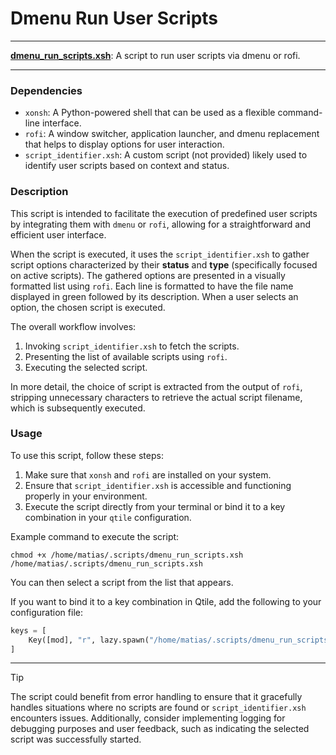 # Dmenu Run User Scripts

---

**[dmenu_run_scripts.xsh](dmenu_run_scripts.xsh)**: A script to run user scripts via dmenu or rofi.

---

### Dependencies

- `xonsh`: A Python-powered shell that can be used as a flexible command-line interface.
- `rofi`: A window switcher, application launcher, and dmenu replacement that helps to display options for user interaction.
- `script_identifier.xsh`: A custom script (not provided) likely used to identify user scripts based on context and status.

### Description

This script is intended to facilitate the execution of predefined user scripts by integrating them with `dmenu` or `rofi`, allowing for a straightforward and efficient user interface. 

When the script is executed, it uses the `script_identifier.xsh` to gather script options characterized by their **status** and **type** (specifically focused on active scripts). The gathered options are presented in a visually formatted list using `rofi`. Each line is formatted to have the file name displayed in green followed by its description. When a user selects an option, the chosen script is executed.

The overall workflow involves:
1. Invoking `script_identifier.xsh` to fetch the scripts.
2. Presenting the list of available scripts using `rofi`.
3. Executing the selected script.

In more detail, the choice of script is extracted from the output of `rofi`, stripping unnecessary characters to retrieve the actual script filename, which is subsequently executed.

### Usage

To use this script, follow these steps:

1. Make sure that `xonsh` and `rofi` are installed on your system.
2. Ensure that `script_identifier.xsh` is accessible and functioning properly in your environment.
3. Execute the script directly from your terminal or bind it to a key combination in your `qtile` configuration.

Example command to execute the script:
```
chmod +x /home/matias/.scripts/dmenu_run_scripts.xsh
/home/matias/.scripts/dmenu_run_scripts.xsh
```
You can then select a script from the list that appears.

If you want to bind it to a key combination in Qtile, add the following to your configuration file:
```python
keys = [
    Key([mod], "r", lazy.spawn("/home/matias/.scripts/dmenu_run_scripts.xsh")),
]
```

---

> [!TIP] 
The script could benefit from error handling to ensure that it gracefully handles situations where no scripts are found or `script_identifier.xsh` encounters issues. Additionally, consider implementing logging for debugging purposes and user feedback, such as indicating the selected script was successfully started.

